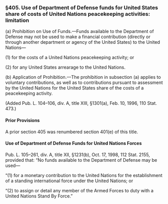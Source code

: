 ### §405. Use of Department of Defense funds for United States share of costs of United Nations peacekeeping activities: limitation ###

(a) Prohibition on Use of Funds.—Funds available to the Department of Defense may not be used to make a financial contribution (directly or through another department or agency of the United States) to the United Nations—

(1) for the costs of a United Nations peacekeeping activity; or

(2) for any United States arrearage to the United Nations.

(b) Application of Prohibition.—The prohibition in subsection (a) applies to voluntary contributions, as well as to contributions pursuant to assessment by the United Nations for the United States share of the costs of a peacekeeping activity.

(Added Pub. L. 104–106, div. A, title XIII, §1301(a), Feb. 10, 1996, 110 Stat. 473.)

#### Prior Provisions ####

A prior section 405 was renumbered section 401(e) of this title.

#### Use of Department of Defense Funds for United Nations Forces ####

Pub. L. 105–261, div. A, title XII, §1231(b), Oct. 17, 1998, 112 Stat. 2155, provided that: “No funds available to the Department of Defense may be used—

“(1) for a monetary contribution to the United Nations for the establishment of a standing international force under the United Nations; or

“(2) to assign or detail any member of the Armed Forces to duty with a United Nations Stand By Force.”